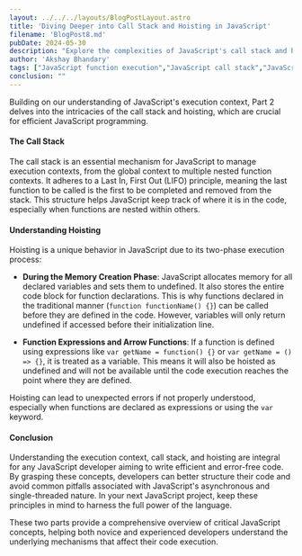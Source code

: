 ```yaml
---
layout: ../../../layouts/BlogPostLayout.astro
title: 'Diving Deeper into Call Stack and Hoisting in JavaScript'
filename: 'BlogPost8.md'
pubDate: 2024-05-30
description: "Explore the complexities of JavaScript's call stack and hoisting, key concepts for mastering efficient coding practices"
author: 'Akshay Bhandary'
tags: ["JavaScript function execution","JavaScript call stack","JavaScript hoisting"]
conclusion: ""
---
```


Building on our understanding of JavaScript's execution context, Part 2 delves into the intricacies of the call stack and hoisting, which are crucial for efficient JavaScript programming.

#### The Call Stack

The call stack is an essential mechanism for JavaScript to manage execution contexts, from the global context to multiple nested function contexts. It adheres to a Last In, First Out (LIFO) principle, meaning the last function to be called is the first to be completed and removed from the stack. This structure helps JavaScript keep track of where it is in the code, especially when functions are nested within others.

#### Understanding Hoisting

Hoisting is a unique behavior in JavaScript due to its two-phase execution process:

- **During the Memory Creation Phase**: JavaScript allocates memory for all declared variables and sets them to undefined. It also stores the entire code block for function declarations. This is why functions declared in the traditional manner (`function functionName() {}`) can be called before they are defined in the code. However, variables will only return undefined if accessed before their initialization line.

- **Function Expressions and Arrow Functions**: If a function is defined using expressions like `var getName = function() {}` or `var getName = () => {}`, it is treated as a variable. This means it will also be hoisted as undefined and will not be available until the code execution reaches the point where they are defined.

Hoisting can lead to unexpected errors if not properly understood, especially when functions are declared as expressions or using the `var` keyword.

#### Conclusion

Understanding the execution context, call stack, and hoisting are integral for any JavaScript developer aiming to write efficient and error-free code. By grasping these concepts, developers can better structure their code and avoid common pitfalls associated with JavaScript's asynchronous and single-threaded nature. In your next JavaScript project, keep these principles in mind to harness the full power of the language.

These two parts provide a comprehensive overview of critical JavaScript concepts, helping both novice and experienced developers understand the underlying mechanisms that affect their code execution.